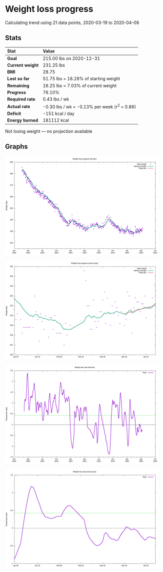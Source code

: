 # Weight loss progress

Calculating trend using 21 data points, 2020-03-19 to 2020-04-08

## Stats

Stat|Value
:-|:-
**Goal**|215.00 lbs on 2020-12-31
**Current weight**|231.25 lbs
**BMI**|28.75
**Lost so far**|51.75 lbs = 18.28% of starting weight
**Remaining**|16.25 lbs =  7.03% of current  weight
**Progress**|76.10%
**Required rate**|0.43 lbs / wk
**Actual rate**|-0.30 lbs / wk = -0.13% per week  (r<sup>2</sup> = 0.86)
**Deficit**|-151 kcal / day
**Energy burned**|181112 kcal

Not losing weight &mdash; no projection available

## Graphs

![](weight-graph-alltime.png)

![](weight-graph-recent.png)

![](rate-graph-alltime.png)

![](rate-graph-recent.png)
